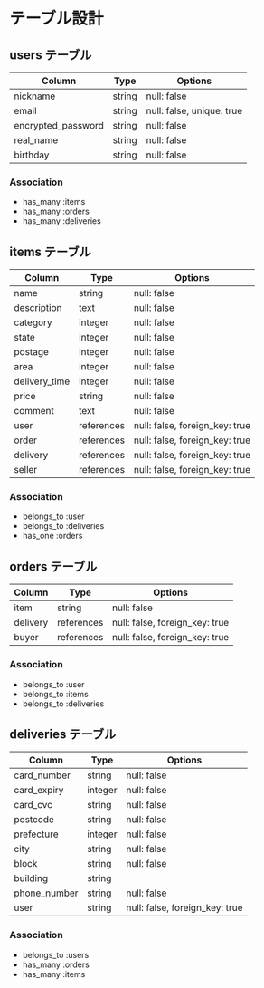 # テーブル設計

## users テーブル

| Column             | Type   | Options                   |
| ------------------ | ------ | ------------------------- |
| nickname           | string | null: false               |
| email              | string | null: false, unique: true |
| encrypted_password | string | null: false               |
| real_name          | string | null: false               |
| birthday           | string | null: false               |

### Association

- has_many :items
- has_many :orders
- has_many :deliveries

## items テーブル

| Column        | Type       | Options                        |
| --------------| ---------- | ------------------------------ |
| name          | string     | null: false                    |
| description   | text       | null: false                    |
| category      | integer    | null: false                    |
| state         | integer    | null: false                    |
| postage       | integer    | null: false                    |
| area          | integer    | null: false                    |
| delivery_time | integer    | null: false                    |
| price         | string     | null: false                    |
| comment       | text       | null: false                    |
| user          | references | null: false, foreign_key: true |
| order         | references | null: false, foreign_key: true |
| delivery      | references | null: false, foreign_key: true |
| seller        | references | null: false, foreign_key: true |

### Association
- belongs_to :user
- belongs_to :deliveries
- has_one :orders

## orders テーブル

| Column    | Type       | Options                        |
| --------- | ---------- | ------------------------------ |
| item      | string     | null: false                    |
| delivery  | references | null: false, foreign_key: true |
| buyer     | references | null: false, foreign_key: true |

### Association
- belongs_to :user
- belongs_to :items
- belongs_to :deliveries

## deliveries テーブル

| Column        | Type       | Options                        |
| --------------| ---------- | ------------------------------ |
| card_number   | string     | null: false                    |
| card_expiry   | integer    | null: false                    |
| card_cvc      | string     | null: false                    |
| postcode      | string     | null: false                    |
| prefecture    | integer    | null: false                    |
| city          | string     | null: false                    |
| block         | string     | null: false                    |
| building      | string     |                                |
| phone_number  | string     | null: false                    |
| user          | string     | null: false, foreign_key: true |

### Association
- belongs_to :users
- has_many :orders
- has_many :items
